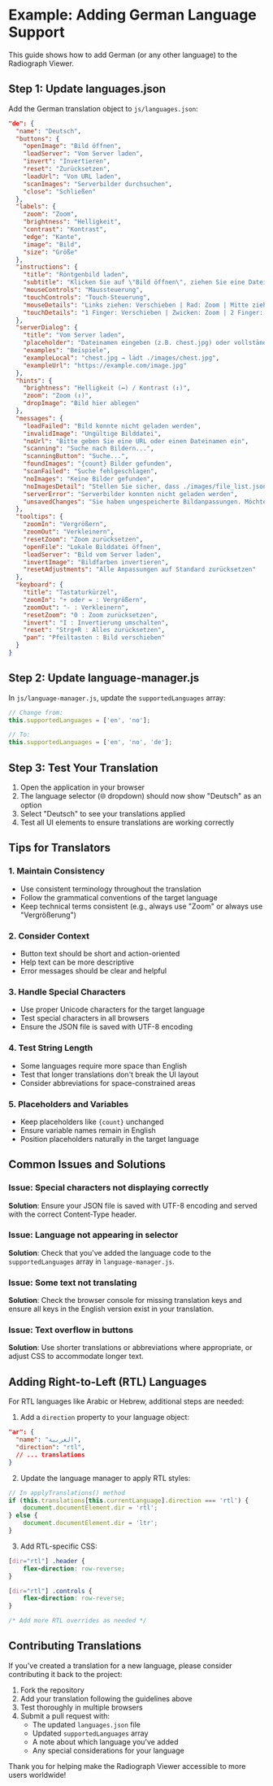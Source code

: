 # Example: Adding German Language Support

This guide shows how to add German (or any other language) to the Radiograph Viewer.

## Step 1: Update languages.json

Add the German translation object to `js/languages.json`:

```json
"de": {
  "name": "Deutsch",
  "buttons": {
    "openImage": "Bild öffnen",
    "loadServer": "Vom Server laden",
    "invert": "Invertieren",
    "reset": "Zurücksetzen",
    "loadUrl": "Von URL laden",
    "scanImages": "Serverbilder durchsuchen",
    "close": "Schließen"
  },
  "labels": {
    "zoom": "Zoom",
    "brightness": "Helligkeit",
    "contrast": "Kontrast",
    "edge": "Kante",
    "image": "Bild",
    "size": "Größe"
  },
  "instructions": {
    "title": "Röntgenbild laden",
    "subtitle": "Klicken Sie auf \"Bild öffnen\", ziehen Sie eine Datei hierher oder \"Vom Server laden\"",
    "mouseControls": "Maussteuerung",
    "touchControls": "Touch-Steuerung",
    "mouseDetails": "Links ziehen: Verschieben | Rad: Zoom | Mitte ziehen: Anpassen",
    "touchDetails": "1 Finger: Verschieben | Zwicken: Zoom | 2 Finger: Anpassen"
  },
  "serverDialog": {
    "title": "Vom Server laden",
    "placeholder": "Dateinamen eingeben (z.B. chest.jpg) oder vollständige URL",
    "examples": "Beispiele",
    "exampleLocal": "chest.jpg → lädt ./images/chest.jpg",
    "exampleUrl": "https://example.com/image.jpg"
  },
  "hints": {
    "brightness": "Helligkeit (↔) / Kontrast (↕)",
    "zoom": "Zoom (↕)",
    "dropImage": "Bild hier ablegen"
  },
  "messages": {
    "loadFailed": "Bild konnte nicht geladen werden",
    "invalidImage": "Ungültige Bilddatei",
    "noUrl": "Bitte geben Sie eine URL oder einen Dateinamen ein",
    "scanning": "Suche nach Bildern...",
    "scanningButton": "Suche...",
    "foundImages": "{count} Bilder gefunden",
    "scanFailed": "Suche fehlgeschlagen",
    "noImages": "Keine Bilder gefunden",
    "noImagesDetail": "Stellen Sie sicher, dass ./images/file_list.json korrekt ist",
    "serverError": "Serverbilder konnten nicht geladen werden",
    "unsavedChanges": "Sie haben ungespeicherte Bildanpassungen. Möchten Sie wirklich verlassen?"
  },
  "tooltips": {
    "zoomIn": "Vergrößern",
    "zoomOut": "Verkleinern",
    "resetZoom": "Zoom zurücksetzen",
    "openFile": "Lokale Bilddatei öffnen",
    "loadServer": "Bild vom Server laden",
    "invertImage": "Bildfarben invertieren",
    "resetAdjustments": "Alle Anpassungen auf Standard zurücksetzen"
  },
  "keyboard": {
    "title": "Tastaturkürzel",
    "zoomIn": "+ oder = : Vergrößern",
    "zoomOut": "- : Verkleinern",
    "resetZoom": "0 : Zoom zurücksetzen",
    "invert": "I : Invertierung umschalten",
    "reset": "Strg+R : Alles zurücksetzen",
    "pan": "Pfeiltasten : Bild verschieben"
  }
}
```

## Step 2: Update language-manager.js

In `js/language-manager.js`, update the `supportedLanguages` array:

```javascript
// Change from:
this.supportedLanguages = ['en', 'no'];

// To:
this.supportedLanguages = ['en', 'no', 'de'];
```

## Step 3: Test Your Translation

1. Open the application in your browser
2. The language selector (🌐 dropdown) should now show "Deutsch" as an option
3. Select "Deutsch" to see your translations applied
4. Test all UI elements to ensure translations are working correctly

## Tips for Translators

### 1. Maintain Consistency
- Use consistent terminology throughout the translation
- Follow the grammatical conventions of the target language
- Keep technical terms consistent (e.g., always use "Zoom" or always use "Vergrößerung")

### 2. Consider Context
- Button text should be short and action-oriented
- Help text can be more descriptive
- Error messages should be clear and helpful

### 3. Handle Special Characters
- Use proper Unicode characters for the target language
- Test special characters in all browsers
- Ensure the JSON file is saved with UTF-8 encoding

### 4. Test String Length
- Some languages require more space than English
- Test that longer translations don't break the UI layout
- Consider abbreviations for space-constrained areas

### 5. Placeholders and Variables
- Keep placeholders like `{count}` unchanged
- Ensure variable names remain in English
- Position placeholders naturally in the target language

## Common Issues and Solutions

### Issue: Special characters not displaying correctly
**Solution**: Ensure your JSON file is saved with UTF-8 encoding and served with the correct Content-Type header.

### Issue: Language not appearing in selector
**Solution**: Check that you've added the language code to the `supportedLanguages` array in `language-manager.js`.

### Issue: Some text not translating
**Solution**: Check the browser console for missing translation keys and ensure all keys in the English version exist in your translation.

### Issue: Text overflow in buttons
**Solution**: Use shorter translations or abbreviations where appropriate, or adjust CSS to accommodate longer text.

## Adding Right-to-Left (RTL) Languages

For RTL languages like Arabic or Hebrew, additional steps are needed:

1. Add a `direction` property to your language object:
```json
"ar": {
  "name": "العربية",
  "direction": "rtl",
  // ... translations
}
```

2. Update the language manager to apply RTL styles:
```javascript
// In applyTranslations() method
if (this.translations[this.currentLanguage].direction === 'rtl') {
    document.documentElement.dir = 'rtl';
} else {
    document.documentElement.dir = 'ltr';
}
```

3. Add RTL-specific CSS:
```css
[dir="rtl"] .header {
    flex-direction: row-reverse;
}

[dir="rtl"] .controls {
    flex-direction: row-reverse;
}

/* Add more RTL overrides as needed */
```

## Contributing Translations

If you've created a translation for a new language, please consider contributing it back to the project:

1. Fork the repository
2. Add your translation following the guidelines above
3. Test thoroughly in multiple browsers
4. Submit a pull request with:
   - The updated `languages.json` file
   - Updated `supportedLanguages` array
   - A note about which language you've added
   - Any special considerations for your language

Thank you for helping make the Radiograph Viewer accessible to more users worldwide!